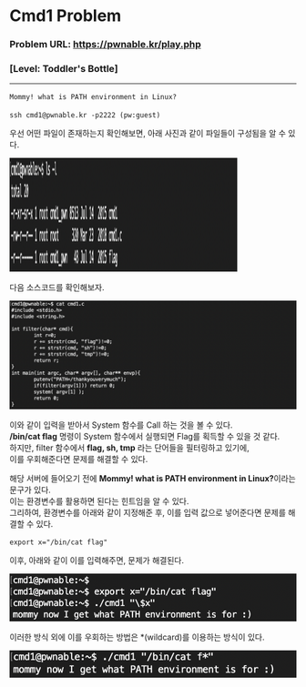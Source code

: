 # Cmd1 Problem      
     
### Problem URL: <https://pwnable.kr/play.php> <br> 
### [Level: Toddler's Bottle]       

<hr/> 

```    
Mommy! what is PATH environment in Linux?

ssh cmd1@pwnable.kr -p2222 (pw:guest)   
```   

우선 어떤 파일이 존재하는지 확인해보면, 아래 사진과 같이 파일들이 구성됨을 알 수 있다.    

<img src="./image/1.png" width="400px" height="200px"/>
    
다음 소스코드를 확인해보자.   
    
<img src="./image/2.png"/>   
    
이와 같이 입력을 받아서 System 함수를 Call 하는 것을 볼 수 있다.  
<strong>/bin/cat flag</strong> 명령이 System 함수에서 실행되면 Flag를 획득할 수 있을 것 같다.    
하지만, filter 함수에서 <strong>flag, sh, tmp</strong> 라는 단어들을 필터링하고 있기에,    
이를 우회해준다면 문제를 해결할 수 있다.   
    
해당 서버에 들어오기 전에 <strong>Mommy! what is PATH environment in Linux?</strong>이라는 문구가 있다.   
이는 환경변수를 활용하면 된다는 힌트임을 알 수 있다.   
그리하여, 환경변수를 아래와 같이 지정해준 후, 이를 입력 값으로 넣어준다면 문제를 해결할 수 있다.   
```    
export x="/bin/cat flag"
```     
    
이후, 아래와 같이 이를 입력해주면, 문제가 해결된다.    
    
<img src="./image/4.png"/>   
    
이러한 방식 외에 이를 우회하는 방법은 *(wildcard)를 이용하는 방식이 있다.  
     
<img src="./image/3.png"/>   
    

